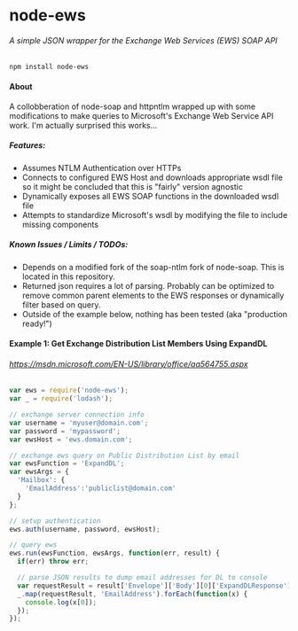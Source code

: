 # node-ews
###### A simple JSON wrapper for the Exchange Web Services (EWS) SOAP API

```
npm install node-ews
```

#### About
A collobberation of node-soap and httpntlm wrapped up with some modifications to make queries to Microsoft's Exchange Web Service API work. I'm actually surprised this works...

##### Features:
- Assumes NTLM Authentication over HTTPs
- Connects to configured EWS Host and downloads appropriate wsdl file so it might be concluded that this is "fairly" version agnostic
- Dynamically exposes all EWS SOAP functions in the downloaded wsdl file
- Attempts to standardize Microsoft's wsdl by modifying the file to include missing components

##### Known Issues / Limits / TODOs:
- Depends on a modified fork of the soap-ntlm fork of node-soap. This is located in this repository.
- Returned json requires a lot of parsing. Probably can be optimized to remove common parent elements to the EWS responses or dynamically filter based on query.
- Outside of the example below, nothing has been tested (aka "production ready!")

#### Example 1: Get Exchange Distribution List Members Using ExpandDL
###### https://msdn.microsoft.com/EN-US/library/office/aa564755.aspx
```js
var ews = require('node-ews');
var _ = require('lodash');

// exchange server connection info
var username = 'myuser@domain.com';
var password = 'mypassword';
var ewsHost = 'ews.domain.com';

// exchange ews query on Public Distribution List by email
var ewsFunction = 'ExpandDL';
var ewsArgs = {
  'Mailbox': {
    'EmailAddress':'publiclist@domain.com'
  }
};

// setup authentication
ews.auth(username, password, ewsHost);

// query ews
ews.run(ewsFunction, ewsArgs, function(err, result) {
  if(err) throw err;

  // parse JSON results to dump email addresses for DL to console
  var requestResult = result['Envelope']['Body'][0]['ExpandDLResponse'][0]['ResponseMessages'][0]['ExpandDLResponseMessage'][0]['DLExpansion'][0]['Mailbox'];
  _.map(requestResult, 'EmailAddress').forEach(function(x) {
    console.log(x[0]);
  });
});
````

